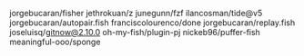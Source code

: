 jorgebucaran/fisher
jethrokuan/z
junegunn/fzf
ilancosman/tide@v5
jorgebucaran/autopair.fish
franciscolourenco/done
jorgebucaran/replay.fish
joseluisq/gitnow@2.10.0
oh-my-fish/plugin-pj
nickeb96/puffer-fish
meaningful-ooo/sponge
